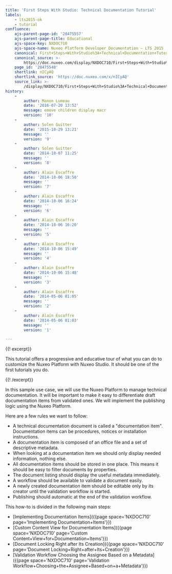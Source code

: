 ```yaml
---
title: 'First Steps With Studio: Technical Documentation Tutorial'
labels:
    - lts2015-ok
    - tutorial
confluence:
    ajs-parent-page-id: '28475557'
    ajs-parent-page-title: Educational
    ajs-space-key: NXDOC710
    ajs-space-name: Nuxeo Platform Developer Documentation — LTS 2015
    canonical: First+Steps+With+Studio%3A+Technical+Documentation+Tutorial
    canonical_source: >-
        https://doc.nuxeo.com/display/NXDOC710/First+Steps+With+Studio%3A+Technical+Documentation+Tutorial
    page_id: '28475548'
    shortlink: nICyAQ
    shortlink_source: 'https://doc.nuxeo.com/x/nICyAQ'
    source_link: >-
        /display/NXDOC710/First+Steps+With+Studio%3A+Technical+Documentation+Tutorial
history:
    - 
        author: Manon Lumeau
        date: '2016-07-20 13:52'
        message: emove children display macr
        version: '10'
    - 
        author: Solen Guitter
        date: '2015-10-29 13:21'
        message: ''
        version: '9'
    - 
        author: Solen Guitter
        date: '2014-10-07 11:25'
        message: ''
        version: '8'
    - 
        author: Alain Escaffre
        date: '2014-10-06 18:50'
        message: ''
        version: '7'
    - 
        author: Alain Escaffre
        date: '2014-10-06 16:24'
        message: ''
        version: '6'
    - 
        author: Alain Escaffre
        date: '2014-10-06 16:20'
        message: ''
        version: '5'
    - 
        author: Alain Escaffre
        date: '2014-10-06 15:49'
        message: ''
        version: '4'
    - 
        author: Alain Escaffre
        date: '2014-10-06 15:48'
        message: ''
        version: '3'
    - 
        author: Alain Escaffre
        date: '2014-05-06 01:05'
        message: ''
        version: '2'
    - 
        author: Alain Escaffre
        date: '2014-05-06 01:03'
        message: ''
        version: '1'

---
```

{{! excerpt}}

This tutorial offers a progressive and educative tour of what you can do to customize the Nuxeo Platform with Nuxeo Studio. It should be one of the first tutorials you do.

{{! /excerpt}}

In this sample use case, we will use the Nuxeo Platform to manage technical documentation. It will be important to make it easy to differentiate draft documentation items from validated ones. We will implement the publishing logic using the Nuxeo Platform.

Here are a few rules we want to follow:

*   A technical documentation document is called a "documentation item". Documentation items can be procedures, notices or installation instructions.
*   A documentation item is composed of an office file and a set of descriptive metadata.
*   When looking at a documentation item we should only display needed information, nothing else.
*   All documentation items should be stored in one place. This means it should be easy to filter documents by properties.
*   The document listing should display the useful metadata immediately.
*   A workflow should be available to validate a document easily.
*   A newly created documentation item should be editable only by its creator until the validation workflow is started.
*   Publishing should automatic at the end of the validation workflow.

This how-to is divided in the following main steps:

*   [Implementing Documentation Items]({{page space='NXDOC710' page='Implementing Documentation+Items'}})
*   [Custom Content View for Documentation Items]({{page space='NXDOC710' page='Custom Content+View+for+Documentation+Items'}})
*   [Document Locking Right after Its Creation]({{page space='NXDOC710' page='Document Locking+Right+after+Its+Creation'}})
*   [Validation Workflow Choosing the Assignee Based on a Metadata]({{page space='NXDOC710' page='Validation Workflow+Choosing+the+Assignee+Based+on+a+Metadata'}})